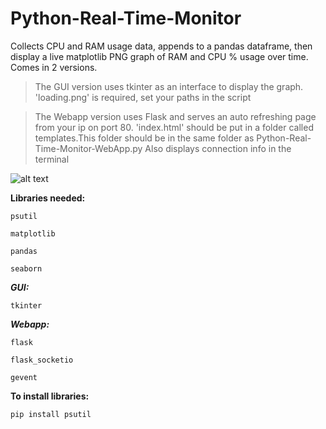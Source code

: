 # Python-Real-Time-Monitor

Collects CPU and RAM usage data, appends to a pandas dataframe, 
then display a live matplotlib PNG graph of RAM and CPU % usage over time.
Comes in 2 versions.

>The GUI version uses tkinter as an interface to display the graph.
>'loading.png' is required, set your paths in the script 

>The Webapp version uses Flask and serves an auto refreshing page from your ip on port 80.
>'index.html' should be put in a folder called templates.This folder should be in
>the same folder as Python-Real-Time-Monitor-WebApp.py
>Also displays connection info in the terminal


![alt text](https://github.com/BobbyLeonard/Python-Utilisation-Monitor/blob/master/sns.jpg)

**Libraries needed:**
  
    psutil
  
    matplotlib
  
    pandas
  
    seaborn
    
  
***GUI:***

    tkinter

***Webapp:***

    flask

    flask_socketio
    
    gevent
  
**To install libraries:** 

    pip install psutil
